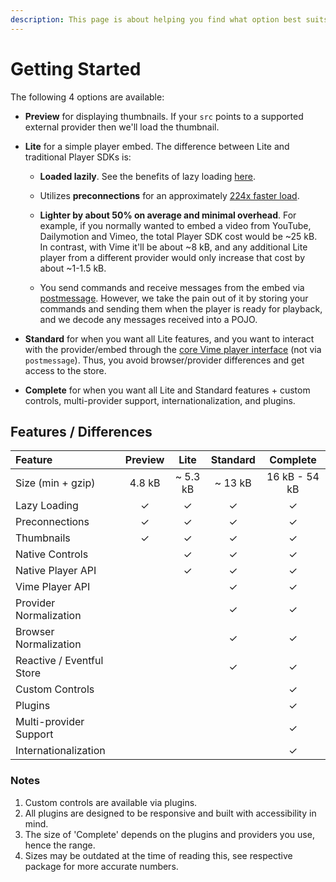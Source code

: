 ```yaml
---
description: This page is about helping you find what option best suits your needs.
---
```


# Getting Started

The following 4 options are available:

* **Preview** for displaying thumbnails. If your `src` points to a supported external provider then 
we'll load the thumbnail.

* **Lite** for a simple player embed. The difference between Lite and traditional Player SDKs is:
  
  * **Loaded lazily**. See the benefits of lazy loading [here][lazy-loading-benefits].
  
  * Utilizes **preconnections** for an approximately [224x faster load][preconnections-benchmark].
  
  * **Lighter by about 50% on average and minimal overhead**. For example, if you normally wanted to embed a video from YouTube, Dailymotion and Vimeo, the total Player SDK cost would be ~25 kB. In contrast, with Vime it'll be about ~8 kB, and any
  additional Lite player from a different provider would only increase that cost by about ~1-1.5 kB.
  
  * You send commands and receive messages from the embed via [postmessage][mdn-postmessage]. However, 
  we take the pain out of it by storing your commands and sending them when the player is ready for playback,
  and we decode any messages received into a POJO.

* **Standard** for when you want all Lite features, and you want to interact with the provider/embed through the 
  [core Vime player interface](./standard/api/player.md) (not via `postmessage`). Thus, you avoid browser/provider 
  differences and get access to the store.

* **Complete** for when you want all Lite and Standard features + custom controls, multi-provider support, internationalization, and plugins.

[lazy-loading-benefits]: https://developers.google.com/web/fundamentals/performance/lazy-loading-guidance/images-and-video
[preconnections-benchmark]: https://github.com/paulirish/lite-youtube-embed
[mdn-postmessage]: https://developer.mozilla.org/en-US/docs/Web/API/Window/postMessage

## Features / Differences

| Feature                   | Preview |   Lite   | Standard |   Complete    |
| :------------------------ | :-----: | :------: | :------: | :-----------: |
| Size (min + gzip)         | 4.8 kB  | ~ 5.3 kB | ~ 13 kB  | 16 kB - 54 kB |
| Lazy Loading              |    ✓    |    ✓     |    ✓     |       ✓       |
| Preconnections            |    ✓    |    ✓     |    ✓     |       ✓       |
| Thumbnails                |    ✓    |    ✓     |    ✓     |       ✓       |
| Native Controls           |         |    ✓     |    ✓     |       ✓       |
| Native Player API         |         |    ✓     |    ✓     |       ✓       |
| Vime Player API           |         |          |    ✓     |       ✓       |
| Provider Normalization    |         |          |    ✓     |       ✓       |
| Browser Normalization     |         |          |    ✓     |       ✓       |
| Reactive / Eventful Store |         |          |    ✓     |       ✓       |
| Custom Controls           |         |          |          |       ✓       |
| Plugins                   |         |          |          |       ✓       |
| Multi-provider Support    |         |          |          |       ✓       |
| Internationalization      |         |          |          |       ✓       |

### Notes

1. Custom controls are available via plugins.
2. All plugins are designed to be responsive and built with accessibility in mind.
3. The size of 'Complete' depends on the plugins and providers you use, hence the range.
4. Sizes may be outdated at the time of reading this, see respective package for more accurate numbers.
